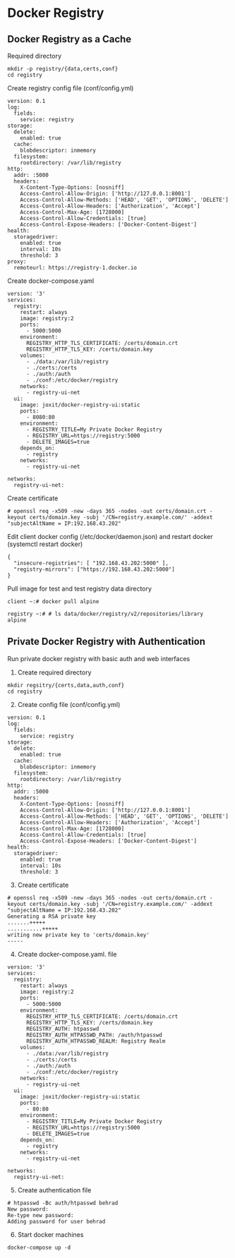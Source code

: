 # Docker Registry

## Docker Registry as a Cache
Required directory
```
mkdir -p registry/{data,certs,conf}
cd registry
```

Create registry config file (conf/config.yml)
```
version: 0.1
log:
  fields:
    service: registry
storage:
  delete:
    enabled: true
  cache:
    blobdescriptor: inmemory
  filesystem:
    rootdirectory: /var/lib/registry
http:
  addr: :5000
  headers:
    X-Content-Type-Options: [nosniff]
    Access-Control-Allow-Origin: ['http://127.0.0.1:8001']
    Access-Control-Allow-Methods: ['HEAD', 'GET', 'OPTIONS', 'DELETE']
    Access-Control-Allow-Headers: ['Authorization', 'Accept']
    Access-Control-Max-Age: [1728000]
    Access-Control-Allow-Credentials: [true]
    Access-Control-Expose-Headers: ['Docker-Content-Digest']
health:
  storagedriver:
    enabled: true
    interval: 10s
    threshold: 3
proxy:
  remoteurl: https://registry-1.docker.io
```

Create docker-compose.yaml
```
version: '3'
services:
  registry:
    restart: always
    image: registry:2
    ports:
      - 5000:5000
    environment:
      REGISTRY_HTTP_TLS_CERTIFICATE: /certs/domain.crt
      REGISTRY_HTTP_TLS_KEY: /certs/domain.key
    volumes:
      - ./data:/var/lib/registry
      - ./certs:/certs
      - ./auth:/auth
      - ./conf:/etc/docker/registry
    networks:
      - registry-ui-net
  ui:
    image: joxit/docker-registry-ui:static
    ports:
      - 8080:80
    environment:
      - REGISTRY_TITLE=My Private Docker Registry
      - REGISTRY_URL=https://registry:5000
      - DELETE_IMAGES=true
    depends_on:
      - registry
    networks:
      - registry-ui-net

networks:
  registry-ui-net:
```

Create certificate
```
# openssl req -x509 -new -days 365 -nodes -out certs/domain.crt -keyout certs/domain.key -subj '/CN=registry.example.com/' -addext "subjectAltName = IP:192.168.43.202"
```

Edit client docker config (/etc/docker/daemon.json) and restart docker (systemctl restart docker)
```
{
  "insecure-registries": [ "192.168.43.202:5000" ],
  "registry-mirrors": ["https://192.168.43.202:5000"]
}
```

Pull image for test and test registry data directory
```
client ~:# docker pull alpine
```

```
registry ~:# # ls data/docker/registry/v2/repositories/library
alpine
```

## Private Docker Registry with Authentication
Run private docker registry with basic auth and web interfaces
1. Create required directory
```
mkdir regsitry/{certs,data,auth,conf}
cd registry
```

2. Create config file (conf/config.yml)
```
version: 0.1
log:
  fields:
    service: registry
storage:
  delete:
    enabled: true
  cache:
    blobdescriptor: inmemory
  filesystem:
    rootdirectory: /var/lib/registry
http:
  addr: :5000
  headers:
    X-Content-Type-Options: [nosniff]
    Access-Control-Allow-Origin: ['http://127.0.0.1:8001']
    Access-Control-Allow-Methods: ['HEAD', 'GET', 'OPTIONS', 'DELETE']
    Access-Control-Allow-Headers: ['Authorization', 'Accept']
    Access-Control-Max-Age: [1728000]
    Access-Control-Allow-Credentials: [true]
    Access-Control-Expose-Headers: ['Docker-Content-Digest']
health:
  storagedriver:
    enabled: true
    interval: 10s
    threshold: 3

```

3. Create certificate
```
# openssl req -x509 -new -days 365 -nodes -out certs/domain.crt -keyout certs/domain.key -subj '/CN=registry.example.com/' -addext "subjectAltName = IP:192.168.43.202"
Generating a RSA private key
.......+++++
...........+++++
writing new private key to 'certs/domain.key'
-----
```

4. Create docker-compose.yaml. file
```
version: '3'
services:
  registry:
    restart: always
    image: registry:2
    ports:
      - 5000:5000
    environment:
      REGISTRY_HTTP_TLS_CERTIFICATE: /certs/domain.crt
      REGISTRY_HTTP_TLS_KEY: /certs/domain.key
      REGISTRY_AUTH: htpasswd
      REGISTRY_AUTH_HTPASSWD_PATH: /auth/htpasswd
      REGISTRY_AUTH_HTPASSWD_REALM: Registry Realm
    volumes:
      - ./data:/var/lib/registry
      - ./certs:/certs
      - ./auth:/auth
      - ./conf:/etc/docker/registry
    networks:
      - registry-ui-net
  ui:
    image: joxit/docker-registry-ui:static
    ports:
      - 80:80
    environment:
      - REGISTRY_TITLE=My Private Docker Registry
      - REGISTRY_URL=https://registry:5000
      - DELETE_IMAGES=true
    depends_on:
      - registry
    networks:
      - registry-ui-net

networks:
  registry-ui-net:
```

5. Create authentication file
```
# htpasswd -Bc auth/htpasswd behrad
New password:
Re-type new password:
Adding password for user behrad
```

6. Start docker machines
```
docker-compose up -d
```

